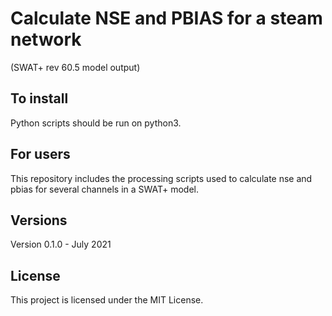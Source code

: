 # Calculate NSE and PBIAS for a steam network 

(SWAT+ rev 60.5 model output)

## To install
Python scripts should be run on python3.

## For users
This repository includes the processing  scripts used to calculate nse and pbias for several channels in a SWAT+ model.


## Versions
Version 0.1.0 - July 2021 

## License
This project is licensed under the MIT License.

